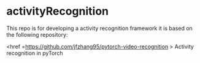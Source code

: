 # activityRecognition
This repo is for developing a activity recognition framework
it is based on the following repository:


<href =https://github.com/jfzhang95/pytorch-video-recognition > Activity recognition in pyTorch
